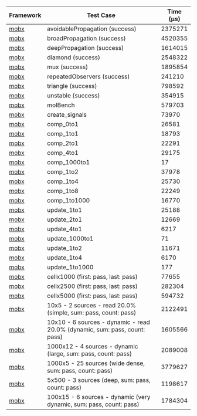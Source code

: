 | Framework | Test Case | Time (μs) |
| --- | --- | --- |
| [mobx](https://github.com/mobxjs/mobx.dart) | avoidablePropagation (success) | 2375271 |
| [mobx](https://github.com/mobxjs/mobx.dart) | broadPropagation (success) | 4520355 |
| [mobx](https://github.com/mobxjs/mobx.dart) | deepPropagation (success) | 1614015 |
| [mobx](https://github.com/mobxjs/mobx.dart) | diamond (success) | 2548322 |
| [mobx](https://github.com/mobxjs/mobx.dart) | mux (success) | 1895854 |
| [mobx](https://github.com/mobxjs/mobx.dart) | repeatedObservers (success) | 241210 |
| [mobx](https://github.com/mobxjs/mobx.dart) | triangle (success) | 798592 |
| [mobx](https://github.com/mobxjs/mobx.dart) | unstable (success) | 354915 |
| [mobx](https://github.com/mobxjs/mobx.dart) | molBench | 579703 |
| [mobx](https://github.com/mobxjs/mobx.dart) | create_signals | 73970 |
| [mobx](https://github.com/mobxjs/mobx.dart) | comp_0to1 | 26581 |
| [mobx](https://github.com/mobxjs/mobx.dart) | comp_1to1 | 18793 |
| [mobx](https://github.com/mobxjs/mobx.dart) | comp_2to1 | 22291 |
| [mobx](https://github.com/mobxjs/mobx.dart) | comp_4to1 | 29175 |
| [mobx](https://github.com/mobxjs/mobx.dart) | comp_1000to1 | 17 |
| [mobx](https://github.com/mobxjs/mobx.dart) | comp_1to2 | 37978 |
| [mobx](https://github.com/mobxjs/mobx.dart) | comp_1to4 | 25730 |
| [mobx](https://github.com/mobxjs/mobx.dart) | comp_1to8 | 22249 |
| [mobx](https://github.com/mobxjs/mobx.dart) | comp_1to1000 | 16770 |
| [mobx](https://github.com/mobxjs/mobx.dart) | update_1to1 | 25188 |
| [mobx](https://github.com/mobxjs/mobx.dart) | update_2to1 | 12669 |
| [mobx](https://github.com/mobxjs/mobx.dart) | update_4to1 | 6217 |
| [mobx](https://github.com/mobxjs/mobx.dart) | update_1000to1 | 71 |
| [mobx](https://github.com/mobxjs/mobx.dart) | update_1to2 | 11671 |
| [mobx](https://github.com/mobxjs/mobx.dart) | update_1to4 | 6170 |
| [mobx](https://github.com/mobxjs/mobx.dart) | update_1to1000 | 177 |
| [mobx](https://github.com/mobxjs/mobx.dart) | cellx1000 (first: pass, last: pass) | 77655 |
| [mobx](https://github.com/mobxjs/mobx.dart) | cellx2500 (first: pass, last: pass) | 282304 |
| [mobx](https://github.com/mobxjs/mobx.dart) | cellx5000 (first: pass, last: pass) | 594732 |
| [mobx](https://github.com/mobxjs/mobx.dart) | 10x5 - 2 sources - read 20.0% (simple, sum: pass, count: pass) | 2122491 |
| [mobx](https://github.com/mobxjs/mobx.dart) | 10x10 - 6 sources - dynamic - read 20.0% (dynamic, sum: pass, count: pass) | 1605566 |
| [mobx](https://github.com/mobxjs/mobx.dart) | 1000x12 - 4 sources - dynamic (large, sum: pass, count: pass) | 2089008 |
| [mobx](https://github.com/mobxjs/mobx.dart) | 1000x5 - 25 sources (wide dense, sum: pass, count: pass) | 3779627 |
| [mobx](https://github.com/mobxjs/mobx.dart) | 5x500 - 3 sources (deep, sum: pass, count: pass) | 1198617 |
| [mobx](https://github.com/mobxjs/mobx.dart) | 100x15 - 6 sources - dynamic (very dynamic, sum: pass, count: pass) | 1784304 |
